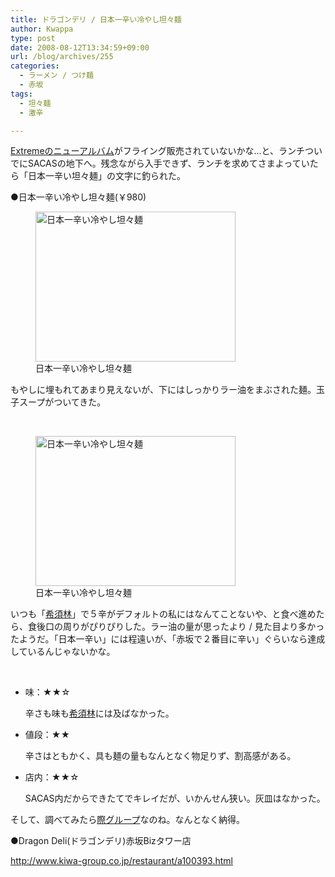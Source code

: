 ```yaml
---
title: ドラゴンデリ / 日本一辛い冷やし坦々麺
author: Kwappa
type: post
date: 2008-08-12T13:34:59+09:00
url: /blog/archives/255
categories:
  - ラーメン / つけ麺
  - 赤坂
tags:
  - 坦々麺
  - 激辛

---
```

<a href="http://www.amazon.co.jp/exec/obidos/ASIN/B001BOBYIG/bottomline02-22" target="_blank" rel="noopener noreferrer">Extremeのニューアルバム</a>がフライング販売されていないかな…と、ランチついでにSACASの地下へ。残念ながら入手できず、ランチを求めてさまよっていたら「日本一辛い坦々麺」の文字に釣られた。
  
●日本一辛い冷やし坦々麺(￥980)
  
<figure id="attachment_256" aria-describedby="caption-attachment-256" style="width: 320px" class="wp-caption alignleft"><img src="/blog/images/2008/11/08-08-12_13-34.jpg" alt="日本一辛い冷やし坦々麺" title="日本一辛い冷やし坦々麺" width="320" height="240" class="size-medium wp-image-256" /><figcaption id="caption-attachment-256" class="wp-caption-text">日本一辛い冷やし坦々麺</figcaption></figure>
  
もやしに埋もれてあまり見えないが、下にはしっかりラー油をまぶされた麺。玉子スープがついてきた。
  
<br style="clear:both" />
  
<figure id="attachment_257" aria-describedby="caption-attachment-257" style="width: 320px" class="wp-caption alignright"><img src="/blog/images/2008/11/08-08-12_13-35.jpg" alt="日本一辛い冷やし坦々麺" title="日本一辛い冷やし坦々麺" width="320" height="240" class="size-medium wp-image-257" /><figcaption id="caption-attachment-257" class="wp-caption-text">日本一辛い冷やし坦々麺</figcaption></figure>
  
いつも「<a href="http://homepage2.nifty.com/kisurin/htm/akasaka_top.htm" target="_blank" rel="noopener noreferrer">希須林</a>」で５辛がデフォルトの私にはなんてことないや、と食べ進めたら、食後口の周りがぴりぴりした。ラー油の量が思ったより / 見た目より多かったようだ。「日本一辛い」には程遠いが、「赤坂で２番目に辛い」ぐらいなら達成しているんじゃないかな。
  
<br style="clear:both" />

  * 味：★★☆
		  
    辛さも味も<a href="http://homepage2.nifty.com/kisurin/htm/akasaka_top.htm" target="_blank" rel="noopener noreferrer">希須林</a>には及ばなかった。
  * 値段：★★
		  
    辛さはともかく、具も麺の量もなんとなく物足りず、割高感がある。
  * 店内：★★☆
		  
    SACAS内だからできたてでキレイだが、いかんせん狭い。灰皿はなかった。

そして、調べてみたら<a href="http://www.kiwa-group.co.jp/" target="_blank" rel="noopener noreferrer">際グループ</a>なのね。なんとなく納得。
  
●Dragon Deli(ドラゴンデリ)赤坂Bizタワー店
  
http://www.kiwa-group.co.jp/restaurant/a100393.html
